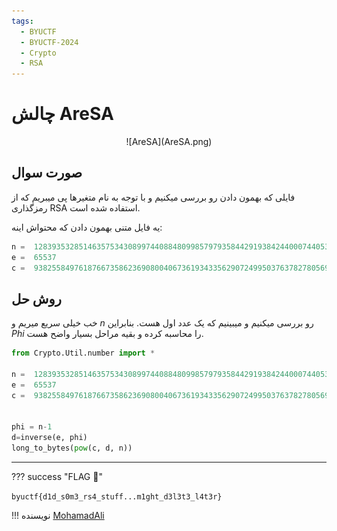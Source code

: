 ```yaml
---
tags:
  - BYUCTF
  - BYUCTF-2024
  - Crypto  
  - RSA
---
```



# چالش AreSA

<center> 
![AreSA](AreSA.png)
</center>

## صورت سوال
فایلی که بهمون دادن رو بررسی میکنیم و با توجه به نام متغیرها پی میبریم که از رمزگذاری RSA   استفاده شده است.


یه فایل متنی بهمون دادن که محتواش اینه:
```py linenums="1" title="cne.txt"
n =  128393532851463575343089974408848099857979358442919384244000744053339479654557691794114605827105884545240515605112453686433508264824840575897640756564360373615937755743038201363814617682765101064651503434978938431452409293245855062934837618374997956788830791719002612108253528457601645424542240025303582528541
e =  65537
c =  93825584976187667358623690800406736193433562907249950376378278056949067505651948206582798483662803340120930066298960547657544217987827103350739742039606274017391266985269135268995550801742990600381727708443998391878164259416326775952210229572031793998878110937636005712923166229535455282012242471666332812788
```

## روش حل

خب خیلی سریع میریم و $n$ رو بررسی میکنیم و میبینیم که یک عدد اول هست. بنابراین $Phi$ را محاسبه کرده و بقیه مراحل بسیار واضح هست.


```python linenums="1" hl_lines="8-10" title="solve.py"
from Crypto.Util.number import *

n =  128393532851463575343089974408848099857979358442919384244000744053339479654557691794114605827105884545240515605112453686433508264824840575897640756564360373615937755743038201363814617682765101064651503434978938431452409293245855062934837618374997956788830791719002612108253528457601645424542240025303582528541
e =  65537
c =  93825584976187667358623690800406736193433562907249950376378278056949067505651948206582798483662803340120930066298960547657544217987827103350739742039606274017391266985269135268995550801742990600381727708443998391878164259416326775952210229572031793998878110937636005712923166229535455282012242471666332812788


phi = n-1
d=inverse(e, phi)
long_to_bytes(pow(c, d, n))
```



---
??? success "FLAG :triangular_flag_on_post:"
    <div dir="ltr">`byuctf{d1d_s0m3_rs4_stuff...m1ght_d3l3t3_l4t3r}`</div>


!!! نویسنده
    [MohamadAli](https://github.com/w0h4w4d4li)

